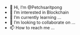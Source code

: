- 👋 Hi, I’m @Petchsaritpong
- 👀 I’m interested in Blockchain
- 🌱 I’m currently learning ...
- 💞️ I’m looking to collaborate on ...
- 📫 How to reach me ...

<!---
Petchsaritpong/Petchsaritpong is a ✨ special ✨ repository because its `README.md` (this file) appears on your GitHub profile.
You can click the Preview link to take a look at your changes.
--->

